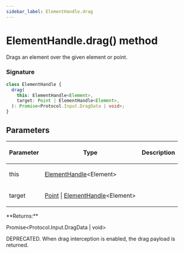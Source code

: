 ```yaml
---
sidebar_label: ElementHandle.drag
---
```


# ElementHandle.drag() method

Drags an element over the given element or point.

### Signature

```typescript
class ElementHandle {
  drag(
    this: ElementHandle<Element>,
    target: Point | ElementHandle<Element>,
  ): Promise<Protocol.Input.DragData | void>;
}
```

## Parameters

<table><thead><tr><th>

Parameter

</th><th>

Type

</th><th>

Description

</th></tr></thead>
<tbody><tr><td>

this

</td><td>

[ElementHandle](./puppeteer.elementhandle.md)&lt;Element&gt;

</td><td>

</td></tr>
<tr><td>

target

</td><td>

[Point](./puppeteer.point.md) \| [ElementHandle](./puppeteer.elementhandle.md)&lt;Element&gt;

</td><td>

</td></tr>
</tbody></table>
**Returns:**

Promise&lt;Protocol.Input.DragData \| void&gt;

DEPRECATED. When drag interception is enabled, the drag payload is returned.
